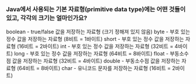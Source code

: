 <h3> Java에서 사용되는 기본 자료형(primitive data type)에는 어떤 것들이 있고, 각각의 크기는 얼마인가요? </h3>

boolean - true/false 값을 저장하는 자료형 (크기 정해져 있지 않음)
byte - 부호 있는 정수 값을 저장하는 자료형 (8비트 = 1바이트)
short - 부호 있는 정수 값을 저장하는 자료형 (16비트 = 2바이트)
int - 부호 있는 정수 값을 저장하는 자료형 (32비트 = 4바이트)
long - 부호 있는 정수 값을 저장하는 자료형 (64비트 = 8바이트)
float - 부동소수점 값을 저장하는 자료형 (32비트 = 4바이트)
double - 부동소수점 값을 저장하는 자료형 (64비트 = 8바이트)
char - 유니코드 문자를 저장하는 자료형 (16비트 = 2바이트)
